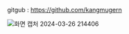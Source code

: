 gitgub : https://github.com/kangmugern



![화면 캡처 2024-03-26 214406](https://github.com/kangmugern/bookmarket/assets/150636038/3e9e1f20-1a10-49fa-bcb1-ef837c85b7fa)
